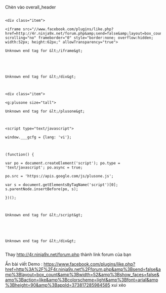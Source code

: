 Chèn vào overall\_header

```

<div class="item">

<iframe src="//www.facebook.com/plugins/like.php?href=http://4r.ninja9x.net/forum.php&amp;send=false&amp;layout=box_count&amp;width=52&amp;show_faces=false&amp;action=like&amp;colorscheme=light&amp;font=arial&amp;height=90&amp;appId=373817285984585" scrolling="no" frameborder="0" style="border:none; overflow:hidden; width:52px; height:62px;" allowTransparency="true">

Unknown end tag for &lt;/iframe&gt;





Unknown end tag for &lt;/div&gt;



<div class="item">

<g:plusone size="tall">

Unknown end tag for &lt;/plusone&gt;



<script type="text/javascript">

window.___gcfg = {lang: 'vi'};



(function() {

var po = document.createElement('script'); po.type = 'text/javascript'; po.async = true;

po.src = 'https://apis.google.com/js/plusone.js';

var s = document.getElementsByTagName('script')[0]; s.parentNode.insertBefore(po, s);

})();



Unknown end tag for &lt;/script&gt;





Unknown end tag for &lt;/div&gt;


```

Thay http://4r.ninja9x.net/forum.php thành link forum của bạn

Ẩn bài viết
Demo :
https://www.facebook.com/plugins/like.php?href=http%3A%2F%2F4r.ninja9x.net%2Fforum.php&amp%3Bsend=false&amp%3Blayout=box_count&amp%3Bwidth=52&amp%3Bshow_faces=false&amp%3Baction=like&amp%3Bcolorscheme=light&amp%3Bfont=arial&amp%3Bheight=90&amp%3BappId=373817285984585 xui xẻo